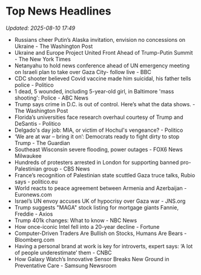 # Top News Headlines

_Updated: 2025-08-10 17:49_

- Russians cheer Putin’s Alaska invitation, envision no concessions on Ukraine - The Washington Post
- Ukraine and Europe Project United Front Ahead of Trump-Putin Summit - The New York Times
- Netanyahu to hold news conference ahead of UN emergency meeting on Israeli plan to take over Gaza City- follow live - BBC
- CDC shooter believed Covid vaccine made him suicidal, his father tells police - Politico
- 1 dead, 5 wounded, including 5-year-old girl, in Baltimore 'mass shooting': Police - ABC News
- Trump says crime in D.C. is out of control. Here’s what the data shows. - The Washington Post
- Florida’s universities face research overhaul courtesy of Trump and DeSantis - Politico
- Delgado's day job: MIA, or victim of Hochul's vengeance? - Politico
- ‘We are at war – bring it on’: Democrats ready to fight dirty to stop Trump - The Guardian
- Southeast Wisconsin severe flooding, power outages - FOX6 News Milwaukee
- Hundreds of protesters arrested in London for supporting banned pro-Palestinian group - CBS News
- France’s recognition of Palestinian state scuttled Gaza truce talks, Rubio says - politico.eu
- World reacts to peace agreement between Armenia and Azerbaijan - Euronews.com
- Israel’s UN envoy accuses UK of hypocrisy over Gaza war - JNS.org
- Trump suggests "MAGA" stock listing for mortgage giants Fannie, Freddie - Axios
- Trump 401k changes: What to know - NBC News
- How once-iconic Intel fell into a 20-year decline - Fortune
- Computer-Driven Traders Are Bullish on Stocks, Humans Are Bears - Bloomberg.com
- Having a personal brand at work is key for introverts, expert says: ‘A lot of people underestimate’ them - CNBC
- How Galaxy Watch’s Innovative Sensor Breaks New Ground in Preventative Care - Samsung Newsroom